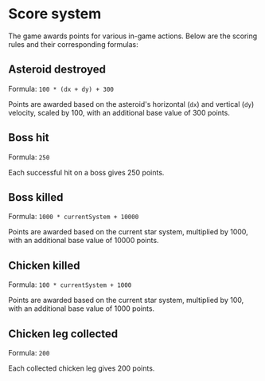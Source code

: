 # Score system

The game awards points for various in-game actions. Below are the scoring rules and their corresponding formulas:

## Asteroid destroyed

Formula: `100 * (dx + dy) + 300`

Points are awarded based on the asteroid's horizontal (`dx`) and vertical (`dy`) velocity, scaled by 100, with an additional base value of 300 points.

## Boss hit

Formula: `250`

Each successful hit on a boss gives 250 points.

## Boss killed

Formula: `1000 * currentSystem + 10000`

Points are awarded based on the current star system, multiplied by 1000, with an additional base value of 10000 points.

## Chicken killed

Formula: `100 * currentSystem + 1000`

Points are awarded based on the current star system, multiplied by 100, with an additional base value of 1000 points.

## Chicken leg collected

Formula: `200`

Each collected chicken leg gives 200 points.
